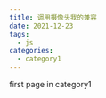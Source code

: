 ```yaml
---
title: 调用摄像头我的兼容
date: 2021-12-23
tags:
  - js
categories:
  - category1
---
```


first page in category1

<template>
  <div id="app">
    <div class="show">
      <video id="video" style="width: 50%; height: auto"></video>
      <video id="video2" style="width: 50%; height: auto"></video>
      <canvas id="canvas"></canvas>
    </div>
    <div class="button">
      <button id="live">直播</button>
      <button id="snap">截图</button>
      <button id="record">录制</button>
      <button id="stop">停止录制返回blob</button>
      <a id="download">下载</a>
    </div>
  </div>
</template>

<script>
export default {
  name: "App",
  components: {},
  mounted() {
     const script= document.createElement('script');
     script.type = 'text/javascript';
     script.src = `https://cdn.bootcss.com/vConsole/3.2.0/vconsole.min.js`;
     document.body.appendChild(script);
 
     setTimeout(()=> {
				let vConsole = new VConsole();
			}, 1000);
    
    console.log('测试');

    var video = document.getElementById("video");
    var video2 = document.getElementById("video2");
    var canvas = document.getElementById("canvas");
    var record = document.getElementById("record");
    var stop = document.getElementById("stop");
    var ctx = canvas.getContext("2d");
    var width = 163;
    var height = 122;
    var chunks = [];
    canvas.width = width;
    canvas.height = height;
    function liveVideo() {
      // var URL = window.URL || window.webkitURL; // 获取到window.URL对象

      // 想要获取一个最接近 1280x720 的相机分辨率
        if(navigator.getUserMedia){
          navigator.getUserMedia(
          {
            video: true,
          },
          function (stream) {
            video.srcObject = stream; // 将获取到的视频流对象转换为地址
            console.log("stream", stream);
            video.play(); // 播放
            //点击截图
            document
              .getElementById("snap")
              .addEventListener("click", function () {
                ctx.drawImage(video, 0, 0, width, height);
                var url = canvas.toDataURL("image/png");
                //   document.getElementById("download").href = url;
              });
            var mediaRecorder = new MediaRecorder(stream);

            record.onclick = function () {
              mediaRecorder.start();
              console.log(mediaRecorder.state);
              console.log("recorder started");
              record.style.background = "red";
              record.style.color = "black";
            };
            stop.onclick = function () {
              mediaRecorder.stop();
              console.log(mediaRecorder.state);
              console.log("recorder stopped");
              record.style.background = "";
              record.style.color = "";
            };
            mediaRecorder.onstop = function (e) {
              console.log("data available after MediaRecorder.stop() called.");

              video2.controls = true;
              var blob = new Blob(chunks, { type: "audio/ogg; codecs=opus" });
              chunks = [];
              var audioURL = window.URL.createObjectURL(blob);
              video2.src = audioURL;
              video2.play();
              console.log("recorder stopped", audioURL);
            };
            mediaRecorder.ondataavailable = function (e) {
              console.log("ondataavailable", e);
              chunks.push(e.data);
            };
          },
          function (error) {
            console.log(error.name || error);
          }
        );
        }else{
         if (navigator.mediaDevices === undefined) {
          navigator.mediaDevices = {};
        }
        // 一些浏览器部分支持 mediaDevices。我们不能直接给对象设置 getUserMedia
        // 因为这样可能会覆盖已有的属性。这里我们只会在没有getUserMedia属性的时候添加它。
        if (navigator.mediaDevices.getUserMedia === undefined) {
          navigator.mediaDevices.getUserMedia = function (constraints) {
            // 首先，如果有getUserMedia的话，就获得它
            var getUserMedia =
              navigator.webkitGetUserMedia || navigator.mozGetUserMedia;

            // 一些浏览器根本没实现它 - 那么就返回一个error到promise的reject来保持一个统一的接口
            if (!getUserMedia) {
              return Promise.reject(
                new Error("getUserMedia is not implemented in this browser")
              );
            }

            // 否则，为老的navigator.getUserMedia方法包裹一个Promise
            return new Promise(function (resolve, reject) {
              getUserMedia.call(navigator, constraints, resolve, reject);
            });
          };
        }

        navigator.mediaDevices
          .getUserMedia({ audio: true, video: true })
          .then(function (stream) {
            var video = document.querySelector("video");
            // 旧的浏览器可能没有srcObject
            if ("srcObject" in video) {
              video.srcObject = stream;
              document
                .getElementById("snap")
                .addEventListener("click", function () {
                  ctx.drawImage(video, 0, 0, width, height);
                  var url = canvas.toDataURL("image/png");
                  document.getElementById("download").href = url;
                  document.getElementById("download").download = url;
                });
            } else {
              // 防止在新的浏览器里使用它，应为它已经不再支持了
              video.src = window.URL.createObjectURL(stream);
              document
                .getElementById("snap")
                .addEventListener("click", function () {
                  ctx.drawImage(video, 0, 0, width, height);
                  var url = canvas.toDataURL("image/png");
                  document.getElementById("download").href = url;
                  document.getElementById("download").download = url;
                });
            }
            video.onloadedmetadata = function (e) {
              video.play();
            };
          })
          .catch(function (err) {
            console.log(err.name + ": " + err.message);
          });
        }
        
      
    }

    document.getElementById("live").addEventListener("click", function () {
      liveVideo();
    });
  },
};
</script>

<style>
#app {
  font-family: Avenir, Helvetica, Arial, sans-serif;
  -webkit-font-smoothing: antialiased;
  -moz-osx-font-smoothing: grayscale;
  text-align: center;
  color: #2c3e50;
  margin-top: 60px;
}
.show {
  height: 100%;
  display: flex;
  flex-wrap: wrap;
  justify-content: space-around;
}
#video,
#canvas {
  transform: rotateY(180deg);
}
</style>

